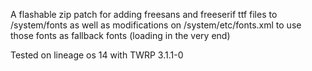 A flashable zip patch for adding freesans and freeserif ttf files to /system/fonts as well as modifications on /system/etc/fonts.xml to use those fonts as fallback fonts (loading in the very end)

Tested on lineage os 14 with TWRP 3.1.1-0

